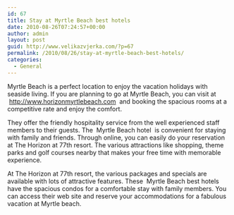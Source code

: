 ```yaml
---
id: 67
title: Stay at Myrtle Beach best hotels
date: 2010-08-26T07:24:57+00:00
author: admin
layout: post
guid: http://www.velikazvjerka.com/?p=67
permalink: /2010/08/26/stay-at-myrtle-beach-best-hotels/
categories:
  - General
---
```

Myrtle Beach is a perfect location to enjoy the vacation holidays with seaside living. If you are planning to go at Myrtle Beach, you can visit at &nbsp;http://www.horizonmyrtlebeach.com&nbsp; and booking the spacious rooms at a competitive rate and enjoy the comfort.

They offer the friendly hospitality service from the well experienced staff members to their guests. The &nbsp;Myrtle Beach hotel&nbsp; is convenient for staying with family and friends. Through online, you can easily do your reservation at The Horizon at 77th resort. The various attractions like shopping, theme parks and golf courses nearby that makes your free time with memorable experience.

At The Horizon at 77th resort, the various packages and specials are available with lots of attractive features. These &nbsp;Myrtle Beach best hotels&nbsp; have the spacious condos for a comfortable stay with family members. You can access their web site and reserve your accommodations for a fabulous vacation at Myrtle beach.